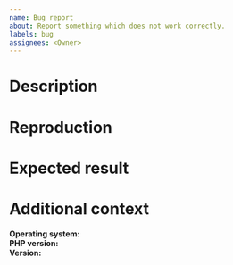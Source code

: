 ```yaml
---
name: Bug report
about: Report something which does not work correctly.
labels: bug
assignees: <Owner>
---
```


<!--
ATTENTION!

Before sending a bug report, please check if your version is supported; read
the contributing file and respect the code of conduct. Please check also if the bug
wasn't already reported or if the bug is already fixed in development branches.
-->

# Description
<!-- Describe the bug, try to explain all the details. -->

# Reproduction
<!--
Give as many details as possible:
1. Do this...
2. Do that...
3. ...
-->

# Expected result
<!-- Explain what is the expected result. You can give output by instance. -->

# Additional context
<!-- Give more information about the bug, give screenshots, logs and code blocks. -->
**Operating system:**  
**PHP version:**  
**Version:**  

